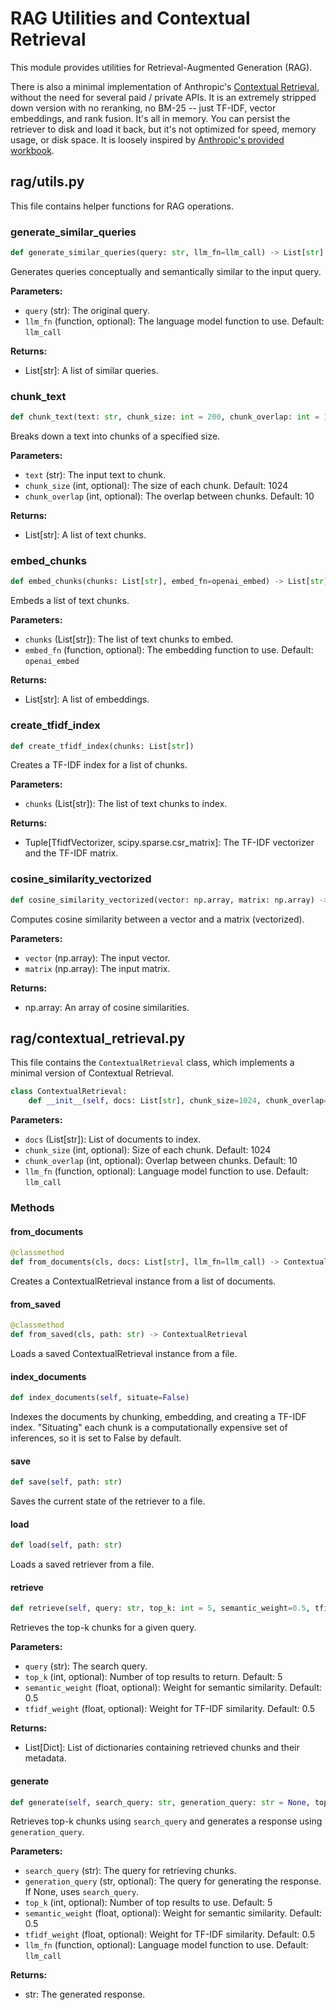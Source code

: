 # RAG Utilities and Contextual Retrieval

This module provides utilities for Retrieval-Augmented Generation (RAG). 

There is also a minimal implementation of Anthropic's [Contextual Retrieval](https://www.anthropic.com/news/contextual-retrieval/), without the need for several paid / private APIs. It is an extremely stripped down version with no reranking, no BM-25 -- just TF-IDF, vector embeddings, and rank fusion. It's all in memory. You can persist the retriever to disk and load it back, but it's not optimized for speed, memory usage, or disk space. It is loosely inspired by [Anthropic's provided workbook](https://github.com/anthropics/anthropic-cookbook/blob/main/skills/contextual-embeddings/guide.ipynb).

## rag/utils.py

This file contains helper functions for RAG operations.

### generate_similar_queries

```python
def generate_similar_queries(query: str, llm_fn=llm_call) -> List[str]
```

Generates queries conceptually and semantically similar to the input query.

**Parameters:**
- `query` (str): The original query.
- `llm_fn` (function, optional): The language model function to use. Default: `llm_call`

**Returns:**
- List[str]: A list of similar queries.

### chunk_text

```python
def chunk_text(text: str, chunk_size: int = 200, chunk_overlap: int = 10) -> List[str]
```

Breaks down a text into chunks of a specified size.

**Parameters:**
- `text` (str): The input text to chunk.
- `chunk_size` (int, optional): The size of each chunk. Default: 1024
- `chunk_overlap` (int, optional): The overlap between chunks. Default: 10

**Returns:**
- List[str]: A list of text chunks.

### embed_chunks

```python
def embed_chunks(chunks: List[str], embed_fn=openai_embed) -> List[str]
```

Embeds a list of text chunks.

**Parameters:**
- `chunks` (List[str]): The list of text chunks to embed.
- `embed_fn` (function, optional): The embedding function to use. Default: `openai_embed`

**Returns:**
- List[str]: A list of embeddings.

### create_tfidf_index

```python
def create_tfidf_index(chunks: List[str])
```

Creates a TF-IDF index for a list of chunks.

**Parameters:**
- `chunks` (List[str]): The list of text chunks to index.

**Returns:**
- Tuple[TfidfVectorizer, scipy.sparse.csr_matrix]: The TF-IDF vectorizer and the TF-IDF matrix.

### cosine_similarity_vectorized

```python
def cosine_similarity_vectorized(vector: np.array, matrix: np.array) -> np.array
```

Computes cosine similarity between a vector and a matrix (vectorized).

**Parameters:**
- `vector` (np.array): The input vector.
- `matrix` (np.array): The input matrix.

**Returns:**
- np.array: An array of cosine similarities.

## rag/contextual_retrieval.py

This file contains the `ContextualRetrieval` class, which implements a minimal version of Contextual Retrieval.

```python
class ContextualRetrieval:
    def __init__(self, docs: List[str], chunk_size=1024, chunk_overlap=10, llm_fn=llm_call)
```

**Parameters:**
- `docs` (List[str]): List of documents to index.
- `chunk_size` (int, optional): Size of each chunk. Default: 1024
- `chunk_overlap` (int, optional): Overlap between chunks. Default: 10
- `llm_fn` (function, optional): Language model function to use. Default: `llm_call`

### Methods

#### from_documents

```python
@classmethod
def from_documents(cls, docs: List[str], llm_fn=llm_call) -> ContextualRetrieval
```

Creates a ContextualRetrieval instance from a list of documents.

#### from_saved

```python
@classmethod
def from_saved(cls, path: str) -> ContextualRetrieval
```

Loads a saved ContextualRetrieval instance from a file.

#### index_documents

```python
def index_documents(self, situate=False)
```

Indexes the documents by chunking, embedding, and creating a TF-IDF index. "Situating" each chunk is a computationally expensive set of inferences, so it is set to False by default.

#### save

```python
def save(self, path: str)
```

Saves the current state of the retriever to a file.

#### load

```python
def load(self, path: str)
```

Loads a saved retriever from a file.

#### retrieve

```python
def retrieve(self, query: str, top_k: int = 5, semantic_weight=0.5, tfidf_weight=0.5) -> List[Dict]
```

Retrieves the top-k chunks for a given query.

**Parameters:**
- `query` (str): The search query.
- `top_k` (int, optional): Number of top results to return. Default: 5
- `semantic_weight` (float, optional): Weight for semantic similarity. Default: 0.5
- `tfidf_weight` (float, optional): Weight for TF-IDF similarity. Default: 0.5

**Returns:**
- List[Dict]: List of dictionaries containing retrieved chunks and their metadata.

#### generate

```python
def generate(self, search_query: str, generation_query: str = None, top_k: int = 5, semantic_weight=0.5, tfidf_weight=0.5, llm_fn=llm_call) -> str
```

Retrieves top-k chunks using `search_query` and generates a response using `generation_query`.

**Parameters:**
- `search_query` (str): The query for retrieving chunks.
- `generation_query` (str, optional): The query for generating the response. If None, uses `search_query`.
- `top_k` (int, optional): Number of top results to use. Default: 5
- `semantic_weight` (float, optional): Weight for semantic similarity. Default: 0.5
- `tfidf_weight` (float, optional): Weight for TF-IDF similarity. Default: 0.5
- `llm_fn` (function, optional): Language model function to use. Default: `llm_call`

**Returns:**
- str: The generated response.
